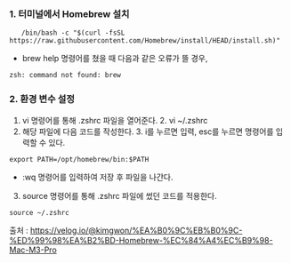 ### 1. 터미널에서 Homebrew 설치
~~~
   /bin/bash -c "$(curl -fsSL https://raw.githubusercontent.com/Homebrew/install/HEAD/install.sh)"
~~~
- brew help 명령어를 쳤을 때 다음과 같은 오류가 뜰 경우,
~~~
zsh: command not found: brew
~~~ 
### 2. 환경 변수 설정
1. vi 명령어를 통해 .zshrc 파일을 열어준다. 
   2. vi ~/.zshrc
2. 해당 파일에 다음 코드를 작성한다.
   3. i를 누르면 입력, esc를 누르면 명령어를 입력할 수 있다.

~~~
export PATH=/opt/homebrew/bin:$PATH
~~~
- :wq 명령어를 입력하여 저장 후 파일을 나간다.
3. source 명령어를 통해 .zshrc 파일에 썼던 코드를 적용한다.
~~~
source ~/.zshrc
~~~

출처 : https://velog.io/@kimgwon/%EA%B0%9C%EB%B0%9C-%ED%99%98%EA%B2%BD-Homebrew-%EC%84%A4%EC%B9%98-Mac-M3-Pro